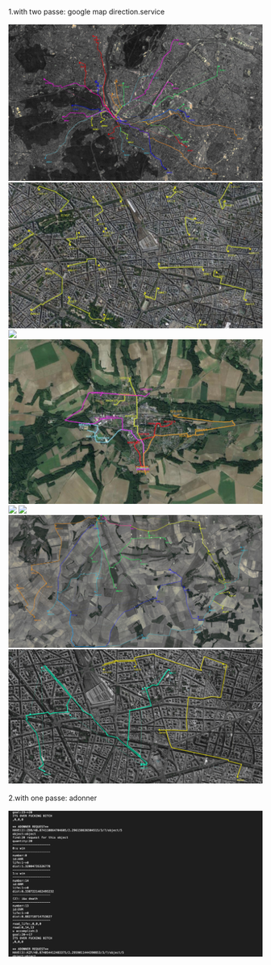 1.with two passe: google map direction.service<br><br>
<img src="30.jpg">
<img src="15.png">
<img src="7.png">
<img src="8.png">
<img src="4.png">
<img src="44.png">
<img src="34.jpg">
<img src="23.jpg">
<br><br>
2.with one passe: adonner<br><br>
<img src="13.png">



